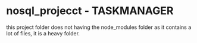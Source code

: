# nosql_projecct - TASKMANAGER
this project folder does not having the node_modules folder as it contains a lot of files, it is a heavy folder.
